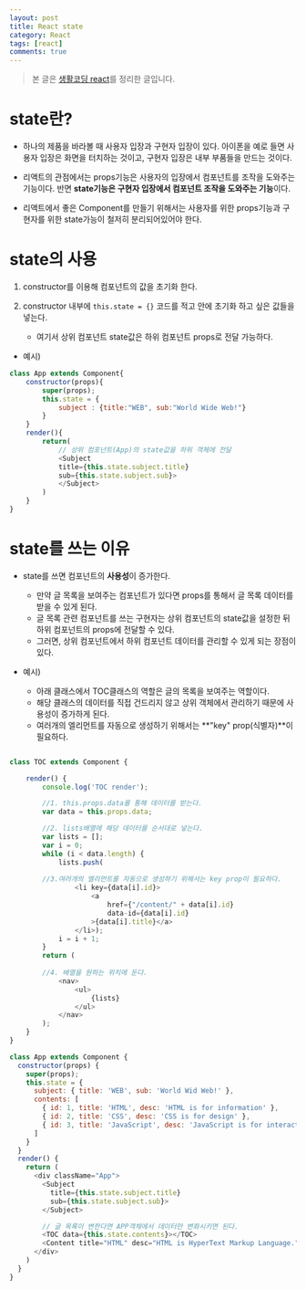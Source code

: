 ```yaml
---
layout: post
title: React state
category: React
tags: [react]
comments: true
---
```


> 본 글은 [생활코딩 react](https://www.opentutorials.org/module/4058/24738)를 정리한 글입니다.  


# state란?

- 하나의 제품을 바라볼 때 사용자 입장과 구현자 입장이 있다. 아이폰을 예로 들면 사용자 입장은 화면을 터치하는 것이고, 구현자 입장은 내부 부품들을 만드는 것이다.

- 리액트의 관점에서는 props기능은 사용자의 입장에서 컴포넌트를 조작을 도와주는 기능이다. 반면 **state기능은 구현자 입장에서 컴포넌트 조작을 도와주는 기능**이다.

- 리액트에서 좋은 Component를 만들기 위해서는 사용자를 위한 props기능과 구현자를 위한 state가능이 철저히 분리되어있어야 한다.

# state의 사용

1. constructor를 이용해 컴포넌트의 값을 초기화 한다.

2. constructor 내부에 `this.state = {}` 코드를 적고 안에 초기화 하고 싶은 값들을 넣는다.
    - 여기서 상위 컴포넌트 state값은 하위 컴포넌트 props로 전달 가능하다.

- 예시)

```javascript
class App extends Component{
    constructor(props){
        super(props);
        this.state = {
            subject : {title:"WEB", sub:"World Wide Web!"}
        }        
    }
    render(){
        return(
            // 상위 컴포넌트(App)의 state값을 하위 객체에 전달
            <Subject
            title={this.state.subject.title}
            sub={this.state.subject.sub}>
            </Subject>
        )
    }
}

```

# state를 쓰는 이유

- state를 쓰면 컴포넌트의 **사용성**이 증가한다.
    - 만약 글 목록을 보여주는 컴포넌트가 있다면 props를 통해서 글 목록 데이터를 받을 수 있게 된다.
    - 글 목록 관련 컴포넌트를 쓰는 구현자는 상위 컴포넌트의 state값을 설정한 뒤 하위 컴포넌트의 props에 전달할 수 있다.
    - 그러면, 상위 컴포넌트에서 하위 컴포넌트 데이터를 관리할 수 있게 되는 장점이 있다.

- 예시)
    - 아래 클래스에서 TOC클래스의 역할은 글의 목록을 보여주는 역할이다.
    - 해당 클래스의 데이터를 직접 건드리지 않고 상위 객체에서 관리하기 때문에 사용성이 증가하게 된다.
    - 여러개의 엘리먼트를 자동으로 생성하기 위해서는 **"key" prop(식별자)**이 필요하다.

```javascript

class TOC extends Component {

    render() {
        console.log('TOC render');

        //1. this.props.data를 통해 데이터를 받는다.
        var data = this.props.data;

        //2. lists배열에 해당 데이터를 순서대로 넣는다.
        var lists = [];
        var i = 0;
        while (i < data.length) {
            lists.push(
                
        //3.여러개의 엘리먼트를 자동으로 생성하기 위해서는 key prop이 필요하다.
                <li key={data[i].id}>
                    <a
                        href={"/content/" + data[i].id}
                        data-id={data[i].id}
                    >{data[i].title}</a>
                </li>);
            i = i + 1;
        }
        return (
        
        //4. 배열을 원하는 위치에 둔다.
            <nav>
                <ul>
                    {lists}
                </ul>
            </nav>
        );
    }
}

class App extends Component {
  constructor(props) {
    super(props);
    this.state = {
      subject: { title: 'WEB', sub: 'World Wid Web!' },
      contents: [
        { id: 1, title: 'HTML', desc: 'HTML is for information' },
        { id: 2, title: 'CSS', desc: 'CSS is for design' },
        { id: 3, title: 'JavaScript', desc: 'JavaScript is for interactive' }
      ]
    }
  }
  render() {
    return (
      <div className="App">
        <Subject
          title={this.state.subject.title}
          sub={this.state.subject.sub}>
        </Subject>

        // 글 목록이 변한다면 APP객체에서 데이터만 변화시키면 된다.
        <TOC data={this.state.contents}></TOC>
        <Content title="HTML" desc="HTML is HyperText Markup Language."></Content>
      </div>
    )
  }
}

```
